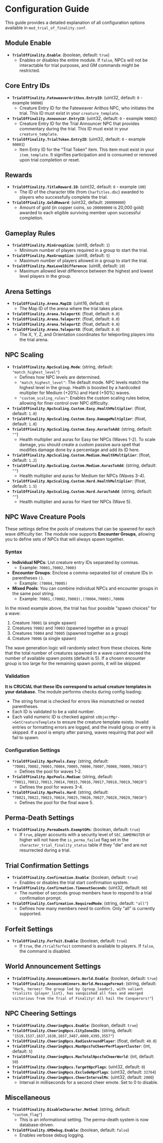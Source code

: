 # Configuration Guide

This guide provides a detailed explanation of all configuration options available in `mod_trial_of_finality.conf`.

## Module Enable
*   **`TrialOfFinality.Enable`**: (boolean, default: `true`)
    *   Enables or disables the entire module. If `false`, NPCs will not be interactable for trial purposes, and GM commands might be restricted.

## Core Entry IDs
*   **`TrialOfFinality.FateweaverArithos.EntryID`**: (uint32, default: `0` - example `90000`)
    *   Creature Entry ID for the Fateweaver Arithos NPC, who initiates the trial. This ID must exist in your `creature_template`.
*   **`TrialOfFinality.Announcer.EntryID`**: (uint32, default: `0` - example `90002`)
    *   Creature Entry ID for the Trial Announcer NPC that provides commentary during the trial. This ID must exist in your `creature_template`.
*   **`TrialOfFinality.TrialToken.EntryID`**: (uint32, default: `0` - example `90001`)
    *   Item Entry ID for the "Trial Token" item. This item must exist in your `item_template`. It signifies participation and is consumed or removed upon trial completion or reset.

## Rewards
*   **`TrialOfFinality.TitleReward.ID`**: (uint32, default: `0` - example `100`)
    *   The ID of the character title (from `CharTitles.dbc`) awarded to players who successfully complete the trial.
*   **`TrialOfFinality.GoldReward`**: (uint32, default: `200000000`)
    *   Amount of gold (in copper coins, so `200000000` is 20,000 gold) awarded to each eligible surviving member upon successful completion.

## Gameplay Rules
*   **`TrialOfFinality.MinGroupSize`**: (uint8, default: `1`)
    *   Minimum number of players required in a group to start the trial.
*   **`TrialOfFinality.MaxGroupSize`**: (uint8, default: `5`)
    *   Maximum number of players allowed in a group to start the trial.
*   **`TrialOfFinality.MaxLevelDifference`**: (uint8, default: `10`)
    *   Maximum allowed level difference between the highest and lowest level players in the group.

## Arena Settings
*   **`TrialOfFinality.Arena.MapID`**: (uint16, default: `0`)
    *   The Map ID of the arena where the trial takes place.
*   **`TrialOfFinality.Arena.TeleportX`**: (float, default: `0.0`)
*   **`TrialOfFinality.Arena.TeleportY`**: (float, default: `0.0`)
*   **`TrialOfFinality.Arena.TeleportZ`**: (float, default: `0.0`)
*   **`TrialOfFinality.Arena.TeleportO`**: (float, default: `0.0`)
    *   The X, Y, Z, and Orientation coordinates for teleporting players into the trial arena.

## NPC Scaling
*   **`TrialOfFinality.NpcScaling.Mode`**: (string, default: `"match_highest_level"`)
    *   Defines how NPC levels are determined.
    *   `"match_highest_level"`: The default mode. NPC levels match the highest level in the group. Health is boosted by a hardcoded multiplier for Medium (+20%) and Hard (+50%) waves.
    *   `"custom_scaling_rules"`: Enables the custom scaling rules below, allowing for finer control over NPC difficulty.
*   **`TrialOfFinality.NpcScaling.Custom.Easy.HealthMultiplier`**: (float, default: `1.0`)
*   **`TrialOfFinality.NpcScaling.Custom.Easy.DamageMultiplier`**: (float, default: `1.0`)
*   **`TrialOfFinality.NpcScaling.Custom.Easy.AurasToAdd`**: (string, default: `""`)
    *   Health multiplier and auras for Easy tier NPCs (Waves 1-2). To scale damage, you should create a custom passive aura spell that modifies damage done by a percentage and add its ID here.
*   **`TrialOfFinality.NpcScaling.Custom.Medium.HealthMultiplier`**: (float, default: `1.2`)
*   **`TrialOfFinality.NpcScaling.Custom.Medium.AurasToAdd`**: (string, default: `""`)
    *   Health multiplier and auras for Medium tier NPCs (Waves 3-4).
*   **`TrialOfFinality.NpcScaling.Custom.Hard.HealthMultiplier`**: (float, default: `1.5`)
*   **`TrialOfFinality.NpcScaling.Custom.Hard.AurasToAdd`**: (string, default: `""`)
    *   Health multiplier and auras for Hard tier NPCs (Wave 5).

## NPC Wave Creature Pools
These settings define the pools of creatures that can be spawned for each wave difficulty tier. The module now supports **Encounter Groups**, allowing you to define sets of NPCs that will always spawn together.

### Syntax
*   **Individual NPCs**: List creature entry IDs separated by commas.
    *   Example: `70001,70002,70003`
*   **Encounter Groups**: Enclose a comma-separated list of creature IDs in parentheses `()`.
    *   Example: `(70004,70005)`
*   **Mixed Pools**: You can combine individual NPCs and encounter groups in the same pool string.
    *   Example: `70001,(70002,70003),(70004,70005),70006`

In the mixed example above, the trial has four possible "spawn choices" for a wave:
1.  Creature `70001` (a single spawn)
2.  Creatures `70002` and `70003` (spawned together as a group)
3.  Creatures `70004` and `70005` (spawned together as a group)
4.  Creature `70006` (a single spawn)

The wave generation logic will randomly select from these choices. Note that the total number of creatures spawned in a wave cannot exceed the number of available spawn points (default is 5). If a chosen encounter group is too large for the remaining spawn points, it will be skipped.

### Validation
**It is CRUCIAL that these IDs correspond to actual creature templates in your database.** The module performs checks during config loading:
*   The string format is checked for errors like mismatched or nested parentheses.
*   Each ID is validated to be a valid number.
*   Each valid numeric ID is checked against `sObjectMgr->GetCreatureTemplate` to ensure the creature template exists.
Invalid entries or formatting errors are logged, and the invalid group or entry is skipped. If a pool is empty after parsing, waves requiring that pool will fail to spawn.

### Configuration Settings
*   **`TrialOfFinality.NpcPools.Easy`**: (string, default: `"70001,70002,70003,70004,70005,70006,70007,70008,70009,70010"`)
    *   Defines the pool for waves 1-2.
*   **`TrialOfFinality.NpcPools.Medium`**: (string, default: `"70011,70012,70013,70014,70015,70016,70017,70018,70019,70020"`)
    *   Defines the pool for waves 3-4.
*   **`TrialOfFinality.NpcPools.Hard`**: (string, default: `"70021,70022,70023,70024,70025,70026,70027,70028,70029,70030"`)
    *   Defines the pool for the final wave 5.

## Perma-Death Settings
*   **`TrialOfFinality.PermaDeath.ExemptGMs`**: (boolean, default: `true`)
    *   If `true`, player accounts with a security level of `SEC_GAMEMASTER` or higher will not have the `is_perma_failed` flag set in the `character_trial_finality_status` table if they "die" and are not resurrected during a trial.

## Trial Confirmation Settings
*   **`TrialOfFinality.Confirmation.Enable`**: (boolean, default: `true`)
    *   Enables or disables the trial start confirmation system.
*   **`TrialOfFinality.Confirmation.TimeoutSeconds`**: (uint32, default: `60`)
    *   The number of seconds group members have to respond to a trial confirmation prompt.
*   **`TrialOfFinality.Confirmation.RequiredMode`**: (string, default: `"all"`)
    *   Defines how many members need to confirm. Only "all" is currently supported.

## Forfeit Settings
*   **`TrialOfFinality.Forfeit.Enable`**: (boolean, default: `true`)
    *   If `true`, the `/trialforfeit` command is available to players. If `false`, the command is disabled.

## World Announcement Settings
*   **`TrialOfFinality.AnnounceWinners.World.Enable`**: (boolean, default: `true`)
*   **`TrialOfFinality.AnnounceWinners.World.MessageFormat`**: (string, default: `"Hark, heroes! The group led by {group_leader}, with valiant trialists {player_list}, has vanquished all foes and emerged victorious from the Trial of Finality! All hail the Conquerors!"`)

## NPC Cheering Settings
*   **`TrialOfFinality.CheeringNpcs.Enable`**: (boolean, default: `true`)
*   **`TrialOfFinality.CheeringNpcs.CityZoneIDs`**: (string, default: `"1519,1537,1637,1638,1657,3487,4080,4395,3557"`)
*   **`TrialOfFinality.CheeringNpcs.RadiusAroundPlayer`**: (float, default: `40.0`)
*   **`TrialOfFinality.CheeringNpcs.MaxNpcsToCheerPerPlayerCluster`**: (int, default: `5`)
*   **`TrialOfFinality.CheeringNpcs.MaxTotalNpcsToCheerWorld`**: (int, default: `50`)
*   **`TrialOfFinality.CheeringNpcs.TargetNpcFlags`**: (uint32, default: `0`)
*   **`TrialOfFinality.CheeringNpcs.ExcludeNpcFlags`**: (uint32, default: `32764`)
*   **`TrialOfFinality.CheeringNpcs.CheerIntervalMs`**: (uint32, default: `2000`)
    *   Interval in milliseconds for a second cheer emote. Set to 0 to disable.

## Miscellaneous
*   **`TrialOfFinality.DisableCharacter.Method`**: (string, default: `"custom_flag"`)
    *   This is an informational setting. The perma-death system is now database-driven.
*   **`TrialOfFinality.GMDebug.Enable`**: (boolean, default: `false`)
    *   Enables verbose debug logging.
